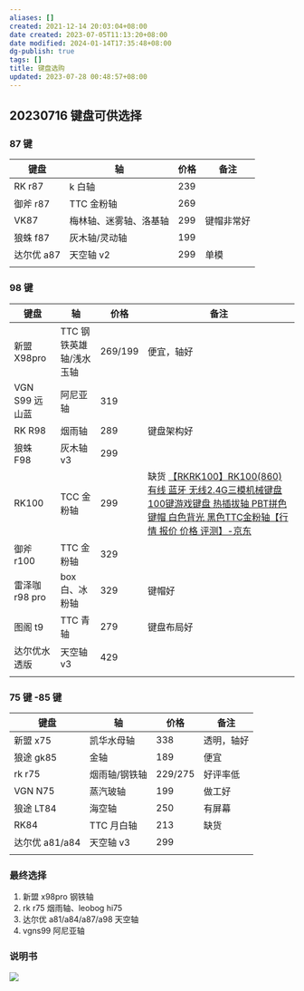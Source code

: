 ```yaml
---
aliases: []
created: 2021-12-14 20:03:04+08:00
date created: 2023-07-05T11:13:20+08:00
date modified: 2024-01-14T17:35:48+08:00
dg-publish: true
tags: []
title: 键盘选购
updated: 2023-07-28 00:48:57+08:00
---
```


## 20230716 键盘可供选择
### 87 键

| 键盘      | 轴                     | 价格 | 备注       |
| --------- | ---------------------- | ---- | ---------- |
| RK r87    | k 白轴                 | 239  |            |
| 御斧 r87  | TTC 金粉轴             | 269  |            |
| VK87      | 梅林轴、迷雾轴、洛基轴 | 299  | 键帽非常好 |
| 狼蛛 f87  | 灰木轴/灵动轴          | 199  |            |
| 达尔优 a87 | 天空轴 v2               | 299  | 单模       |
|           |                        |      |            |

### 98 键     

| 键盘           | 轴                      | 价格    | 备注                                                                                                                                                                                    |
| -------------- | ----------------------- | ------- | --------------------------------------------------------------------------------------------------------------------------------------------------------------------------------------- |
| 新盟 X98pro    | TTC 钢铁英雄轴/浅水玉轴 | 269/199 | 便宜，轴好                                                                                                                                                                              |
| VGN S99 远山蓝 | 阿尼亚轴                | 319     |                                                                                                                                                                                         |
| RK R98         | 烟雨轴                  | 289     | 键盘架构好                                                                                                                                                                              |
| 狼蛛 F98       | 灰木轴 v3               | 299     |                                                                                                                                                                                         |
| RK100          | TCC 金粉轴              | 299     | 缺货 [【RKRK100】RK100(860)有线 蓝牙 无线2.4G三模机械键盘 100键游戏键盘 热插拔轴 PBT拼色键帽 白色背光 黑色TTC金粉轴【行情 报价 价格 评测】-京东](https://item.jd.com/100024368226.html) |
| 御斧 r100      | TTC 金粉轴              | 329     |                                                                                                                                                                                         |
| 雷泽咖 r98 pro | box 白、冰粉轴          | 329     | 键帽好                                                                                                                                                                                  |
| 图阁 t9        | TTC 青轴                | 279     | 键盘布局好                                                                                                                                                                              |
| 达尔优水透版   | 天空轴 v3                | 429     |                                                                                                                                                                                         |
|                |                         |         |                                                                                                                                                                                         |

### 75 键 -85 键

| 键盘           | 轴            | 价格    | 备注       |
| -------------- | ------------- | ------- | ---------- |
| 新盟 x75       | 凯华水母轴    | 338     | 透明，轴好 |
| 狼途 gk85      | 金轴          | 189     | 便宜       |
| rk r75         | 烟雨轴/钢铁轴 | 229/275 | 好评率低   |
| VGN N75        | 蒸汽玻轴      | 199     | 做工好     |
| 狼途 LT84      | 海空轴        | 250     | 有屏幕     |
| RK84           | TTC 月白轴    | 213     | 缺货       |
| 达尔优 a81/a84 | 天空轴 v3      | 299     |            |
|                |               |         |            |

### 最终选择
1. 新盟 x98pro 钢铁轴
2. rk r75 烟雨轴、leobog hi75
3. 达尔优 a81/a84/a87/a98 天空轴  
4. vgns99 阿尼亚轴

### 说明书
![](/img/user/resources/attachments/20230722键盘选购说明书.png)